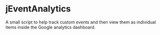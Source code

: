 jEventAnalytics
=====================

A small script to help track custom events and then view them as individual items inside the Google analytics dashboard.
